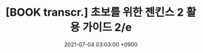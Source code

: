 ---
layout: post
title:  "[BOOK transcr.] 초보를 위한 젠킨스 2 활용 가이드 2/e"
date:   2021-07-04 03:03:00 +0900
categories:
---